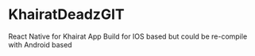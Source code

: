 # KhairatDeadzGIT

React Native for Khairat App
Build for IOS based
but could be re-compile with Android based

